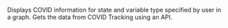 Displays COVID information for state and variable type specified by user in a graph. Gets the data from COVID Tracking using an API.
